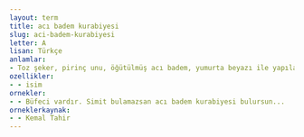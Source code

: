 ```yaml
---
layout: term
title: acı badem kurabiyesi
slug: aci-badem-kurabiyesi
letter: A
lisan: Türkçe
anlamlar:
- Toz şeker, pirinç unu, öğütülmüş acı badem, yumurta beyazı ile yapılan ve üzerine acı badem konularak fırında pişirilen bir tür kurabiye
ozellikler:
- - isim
ornekler:
- - Büfeci vardır. Simit bulamazsan acı badem kurabiyesi bulursun...
orneklerkaynak:
- - Kemal Tahir
---
```

